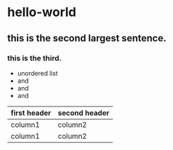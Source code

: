 # hello-world

## this is the second largest sentence.

### this is the third.

- unordered list
- and
- and
- and

| first header | second header |
|--------------|---------------|
|    column1   |    column2    |
|   column1    |   column2    |
